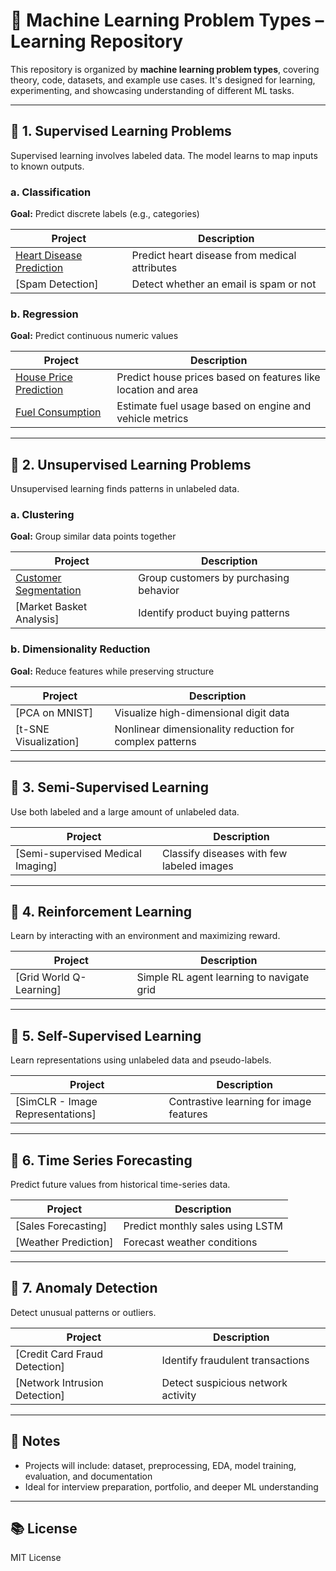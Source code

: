 # 🧠 Machine Learning Problem Types – Learning Repository

This repository is organized by **machine learning problem types**, covering theory, code, datasets, and example use cases. It's designed for learning, experimenting, and showcasing understanding of different ML tasks.

---

## 🔷 1. Supervised Learning Problems
Supervised learning involves labeled data. The model learns to map inputs to known outputs.

### a. Classification
**Goal:** Predict discrete labels (e.g., categories)

| Project | Description |
|--------|-------------|
| [Heart Disease Prediction](https://github.com/MoksedurRahman/heart_disease_classification) | Predict heart disease from medical attributes |
| [Spam Detection] | Detect whether an email is spam or not |

### b. Regression
**Goal:** Predict continuous numeric values

| Project | Description |
|--------|-------------|
| [House Price Prediction](https://github.com/MoksedurRahman/california-housing-price-prediction) | Predict house prices based on features like location and area |
| [Fuel Consumption](https://github.com/MoksedurRahman/fuel-consumption-analysis) | Estimate fuel usage based on engine and vehicle metrics |

---

## 🔷 2. Unsupervised Learning Problems
Unsupervised learning finds patterns in unlabeled data.

### a. Clustering
**Goal:** Group similar data points together

| Project | Description |
|--------|-------------|
| [Customer Segmentation](https://github.com/MoksedurRahman/customer-segmentation) | Group customers by purchasing behavior |
| [Market Basket Analysis] | Identify product buying patterns |

### b. Dimensionality Reduction
**Goal:** Reduce features while preserving structure

| Project | Description |
|--------|-------------|
| [PCA on MNIST] | Visualize high-dimensional digit data |
| [t-SNE Visualization] | Nonlinear dimensionality reduction for complex patterns |

---

## 🔷 3. Semi-Supervised Learning
Use both labeled and a large amount of unlabeled data.

| Project | Description |
|--------|-------------|
| [Semi-supervised Medical Imaging] | Classify diseases with few labeled images |

---

## 🔷 4. Reinforcement Learning
Learn by interacting with an environment and maximizing reward.

| Project | Description |
|--------|-------------|
| [Grid World Q-Learning] | Simple RL agent learning to navigate grid |

---

## 🔷 5. Self-Supervised Learning
Learn representations using unlabeled data and pseudo-labels.

| Project | Description |
|--------|-------------|
| [SimCLR - Image Representations] | Contrastive learning for image features |

---

## 🔷 6. Time Series Forecasting
Predict future values from historical time-series data.

| Project | Description |
|--------|-------------|
| [Sales Forecasting] | Predict monthly sales using LSTM |
| [Weather Prediction] | Forecast weather conditions |

---

## 🔷 7. Anomaly Detection
Detect unusual patterns or outliers.

| Project | Description |
|--------|-------------|
| [Credit Card Fraud Detection] | Identify fraudulent transactions |
| [Network Intrusion Detection] | Detect suspicious network activity |

---

## 📌 Notes
- Projects will include: dataset, preprocessing, EDA, model training, evaluation, and documentation
- Ideal for interview preparation, portfolio, and deeper ML understanding

---

## 📚 License
MIT License
